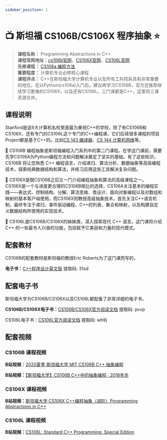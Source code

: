 ```yaml
---
sidebar_position: 1
---
```


# 📺 斯坦福 CS106B/CS106X 程序抽象 ⭐️

>**课程名称：** Programming Abstractions in C++   
**课程官网地址：**[cs106b官网](https://web.stanford.edu/class/cs106b/)、[CS106X官网](https://web.stanford.edu/class/cs106x/)、[CS106L官网](http://web.stanford.edu/class/cs106l/)  
**先修课程：** [CS106a 编程方法](https://hackway.org/docs/cs/freshman/first/cs106a)     
**重要程度：** 计算机专业必修核心课程     
**课程评点：** C++在斯坦福大学计算机专业以及所有工科院系具有非常重要的地位，在以Python(cs106a)入门后，建议再学习CS106B，官方还推荐继续学习更难的CS106X，以及还有CS106L，三门课都是C++，这里将三课资源合并。     

## 课程说明
Stanford是这6大计算机名校里面最为重视C++的学校，除了有CS106B和CS106X，还有专门的CS106L这个专门的C++编程课，它们后续很多课程的项目Project都是基于C++的。比如[CS 143 编译器](https://hackway.org/docs/cs/junior/compiler/cs143)、[CS 144 计算机网络](https://hackway.org/docs/cs/junior/network/cs144)等。

🌽  CS106B 编程抽象是斯坦福编程入门系列中的第二门课程。在学这门课前，需要先学CS106A为Python编程方法和问题解决奠定了坚实的基础。有了这些知识，CS106B 将让您熟悉 C++ 编程语言，介绍递归、算法分析、数据抽象等高级编程技术，探索经典数据结构和算法，并练习应用这些工具解决复杂问题。

🌽  CS106X是既CS106B之后又一门介绍编程抽象和算法的高级课程之一。CS106X是一个与进度更合理的CS106B相比的选择，CS106A关注基本的编程实践——表达式、控制结构、分解、算法思维、类设计、面向对象编程以及对数组和映射的基本客户端使用。而CS106X则教授高级抽象技术，首先关注C++语言机制，最终专注于递归、事件驱动编程、C++的列表、集合和映射，以及构建自定义数据结构所使用的实现技术。

🌽  CS106L是CS106B/CS106X的姊妹类，深入探索现代 C++ 语言。这门课将介绍 C++ 的一些最令人兴奋的功能，包括赋予它美丽和力量的现代模式。


## 配套教材
CS106B的配套教材是斯坦福的教授Eric Roberts为了这门课而写的，
<Book img="https://hackweek-1251009918.cos.ap-shanghai.myqcloud.com/hackway/cs/s29744409.jpg" url="https://item.jd.com/10057674895703.html" title="C++程序设计 基础、编程抽象与算法策略"></Book>

**电子书：**[C++程序设计英文版]( https://pan.baidu.com/s/1FifHIPbKX9Q0avxp9Ff7Qg)  提取码: 31sd 

## 配套电子书
斯坦福大学为CS106B/CS106X以及CS106L都配备了非常详细的电子书，

**CS106B/CS106X电子书：**[CS106B/CS106X官方阅读文档](https://pan.baidu.com/s/1RzQhohUHiqGHgtzvu-lWTw )  提取码: pvvp 

CS106L电子书：[CS106L官方阅读文档](https://pan.baidu.com/s/1alyW0OlNMNksWk4iTTAO3w)  提取码: wh9j 

## 配套视频
### CS106B 课程视频
**B站视频：**[2020夏季 斯坦福大学 MIT CS106B C++ 抽象编程](https://www.bilibili.com/video/BV1Hr4y137Do)

**B站视频：**[【斯坦福大学】CS106B C++中的抽象编程 · 2018年冬](https://www.bilibili.com/video/BV1G7411k7jG)

### CS106X 课程视频

**B站视频：**[斯坦福大学 CS106X C++编程抽象（进阶）Programming Abstractions in C++ ](https://www.bilibili.com/video/BV1PK411A7S4)

### CS106L 课程视频

**B站视频：**[CS106L: Standard C++ Programming, Special Edition](https://www.bilibili.com/video/BV1K8411b7AU)